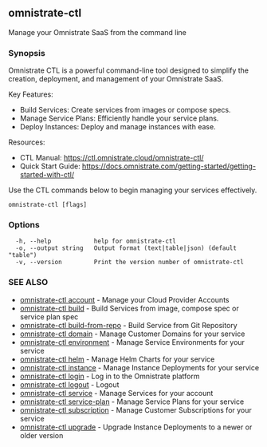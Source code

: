 ## omnistrate-ctl

Manage your Omnistrate SaaS from the command line

### Synopsis


Omnistrate CTL is a powerful command-line tool designed to simplify the creation, deployment, and
management of your Omnistrate SaaS.

Key Features:
- Build Services: Create services from images or compose specs.
- Manage Service Plans: Efficiently handle your service plans.
- Deploy Instances: Deploy and manage instances with ease.

Resources:
- CTL Manual: https://ctl.omnistrate.cloud/omnistrate-ctl/
- Quick Start Guide: https://docs.omnistrate.com/getting-started/getting-started-with-ctl/

Use the CTL commands below to begin managing your services effectively.



```
omnistrate-ctl [flags]
```

### Options

```
  -h, --help            help for omnistrate-ctl
  -o, --output string   Output format (text|table|json) (default "table")
  -v, --version         Print the version number of omnistrate-ctl
```

### SEE ALSO

* [omnistrate-ctl account](omnistrate-ctl_account.md)	 - Manage your Cloud Provider Accounts
* [omnistrate-ctl build](omnistrate-ctl_build.md)	 - Build Services from image, compose spec or service plan spec
* [omnistrate-ctl build-from-repo](omnistrate-ctl_build-from-repo.md)	 - Build Service from Git Repository
* [omnistrate-ctl domain](omnistrate-ctl_domain.md)	 - Manage Customer Domains for your service
* [omnistrate-ctl environment](omnistrate-ctl_environment.md)	 - Manage Service Environments for your service
* [omnistrate-ctl helm](omnistrate-ctl_helm.md)	 - Manage Helm Charts for your service
* [omnistrate-ctl instance](omnistrate-ctl_instance.md)	 - Manage Instance Deployments for your service
* [omnistrate-ctl login](omnistrate-ctl_login.md)	 - Log in to the Omnistrate platform
* [omnistrate-ctl logout](omnistrate-ctl_logout.md)	 - Logout
* [omnistrate-ctl service](omnistrate-ctl_service.md)	 - Manage Services for your account
* [omnistrate-ctl service-plan](omnistrate-ctl_service-plan.md)	 - Manage Service Plans for your service
* [omnistrate-ctl subscription](omnistrate-ctl_subscription.md)	 - Manage Customer Subscriptions for your service
* [omnistrate-ctl upgrade](omnistrate-ctl_upgrade.md)	 - Upgrade Instance Deployments to a newer or older version

